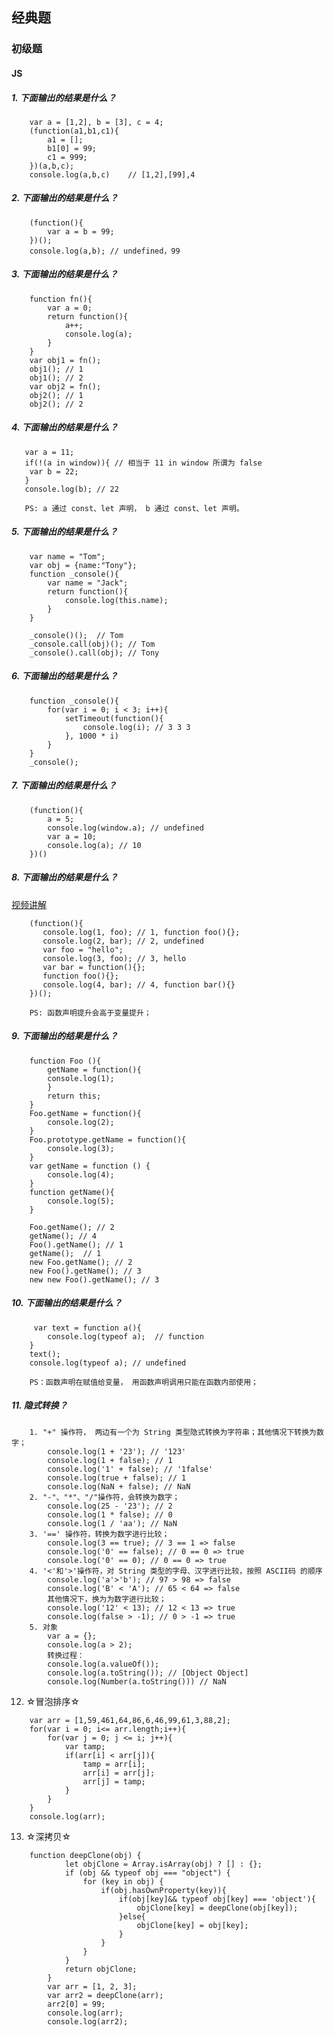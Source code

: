 ## 经典题
### 初级题
#### JS
##### 1. 下面输出的结果是什么？
```javascript{.line-numbers}
    var a = [1,2], b = [3], c = 4;
    (function(a1,b1,c1){
        a1 = []; 
        b1[0] = 99;
        c1 = 999;
    })(a,b,c);
    console.log(a,b,c)    // [1,2],[99],4 
```
##### 2. 下面输出的结果是什么？
```javascript{.line-numbers}
    (function(){
        var a = b = 99; 
    })();
    console.log(a,b); // undefined，99
```
##### 3. 下面输出的结果是什么？
```javascript{.line-numbers}
    function fn(){
        var a = 0;
        return function(){
            a++;
            console.log(a);
        }
    }
    var obj1 = fn();
    obj1(); // 1  
    obj1(); // 2
    var obj2 = fn();
    obj2(); // 1
    obj2(); // 2
```
##### 4. 下面输出的结果是什么？
```javascript{.line-numbers}
   var a = 11;
   if(!(a in window)){ // 相当于 11 in window 所谓为 false
    var b = 22;
   }
   console.log(b); // 22

   PS: a 通过 const、let 声明， b 通过 const、let 声明。
```
##### 5. 下面输出的结果是什么？
```javascript{.line-numbers}
    var name = "Tom";
    var obj = {name:"Tony"};
    function _console(){
        var name = "Jack";
        return function(){
            console.log(this.name);
        }
    }

    _console()();  // Tom
    _console.call(obj)(); // Tom
    _console().call(obj); // Tony
```
##### 6. 下面输出的结果是什么？
```javascript{.line-numbers}
    function _console(){
        for(var i = 0; i < 3; i++){
            setTimeout(function(){
                console.log(i); // 3 3 3
            }, 1000 * i)
        }
    }
    _console();
```
##### 7. 下面输出的结果是什么？
```javascript{.line-numbers}
    (function(){
        a = 5; 
        console.log(window.a); // undefined
        var a = 10;
        console.log(a); // 10
    })()
```
##### 8. 下面输出的结果是什么？
[视频讲解](https://www.bilibili.com/video/BV1uQ4y1S7zD/?spm_id_from=333.788&vd_source=4981afded50f6235af23a2ebab4a6da8)
```javascript{.line-numbers}
    (function(){
       console.log(1, foo); // 1, function foo(){};
       console.log(2, bar); // 2, undefined
       var foo = "hello";
       console.log(3, foo); // 3, hello
       var bar = function(){};
       function foo(){};
       console.log(4, bar); // 4, function bar(){}
    })();
    
    PS: 函数声明提升会高于变量提升；
```
##### 9. 下面输出的结果是什么？
```javascript{.line-numbers}
    function Foo (){
        getName = function(){
        console.log(1);
        }
        return this;
    }
    Foo.getName = function(){
        console.log(2);
    }
    Foo.prototype.getName = function(){
        console.log(3);
    } 
    var getName = function () {
        console.log(4);
    }
    function getName(){
        console.log(5);
    } 
       
    Foo.getName(); // 2
    getName(); // 4
    Foo().getName(); // 1
    getName();  // 1
    new Foo.getName(); // 2
    new Foo().getName(); // 3 
    new new Foo().getName(); // 3
```
##### 10. 下面输出的结果是什么？
```javascript{.line-numbers}
     var text = function a(){
        console.log(typeof a);  // function
    }
    text();
    console.log(typeof a); // undefined

    PS：函数声明在赋值给变量， 用函数声明调用只能在函数内部使用；
```
##### 11. 隐式转换？
```javascript{.line-numbers}
    1. "+" 操作符， 两边有一个为 String 类型隐式转换为字符串；其他情况下转换为数字；
        console.log(1 + '23'); // '123'
        console.log(1 + false); // 1
        console.log('1' + false); // '1false'
        console.log(true + false); // 1
        console.log(NaN + false); // NaN
    2. "-"、"*"、"/"操作符，会转换为数字；
        console.log(25 - '23'); // 2
        console.log(1 * false); // 0
        console.log(1 / 'aa'); // NaN
    3. '==' 操作符，转换为数字进行比较；
        console.log(3 == true); // 3 == 1 => false
        console.log('0' == false); // 0 == 0 => true
        console.log('0' == 0); // 0 == 0 => true
    4. '<'和'>'操作符，对 String 类型的字母、汉字进行比较，按照 ASCII码 的顺序
        console.log('a'>'b'); // 97 > 98 => false
        console.log('B' < 'A'); // 65 < 64 => false  
        其他情况下，换为为数字进行比较；
        console.log('12' < 13); // 12 < 13 => true
        console.log(false > -1); // 0 > -1 => true
    5. 对象
        var a = {};
        console.log(a > 2);
        转换过程：
        console.log(a.valueOf());
        console.log(a.toString()); // [Object Object]
        console.log(Number(a.toString())) // NaN 
```

12. ☆冒泡排序☆
```javascript{.line-numbers}
    var arr = [1,59,461,64,86,6,46,99,61,3,88,2];
    for(var i = 0; i<= arr.length;i++){
        for(var j = 0; j <= i; j++){
            var tamp;
            if(arr[i] < arr[j]){
                tamp = arr[i];
                arr[i] = arr[j];
                arr[j] = tamp;
            }
        }
    }
    console.log(arr);
```
13. ☆深拷贝☆
```javascript{.line-numbers}
    function deepClone(obj) {
            let objClone = Array.isArray(obj) ? [] : {};
            if (obj && typeof obj === "object") {
                for (key in obj) {
                    if(obj.hasOwnProperty(key)){
                        if(obj[key]&& typeof obj[key] === 'object'){
                            objClone[key] = deepClone(obj[key]);
                        }else{
                            objClone[key] = obj[key];
                        }
                    }
                }
            }
            return objClone;
        }
        var arr = [1, 2, 3];
        var arr2 = deepClone(arr);
        arr2[0] = 99;
        console.log(arr);
        console.log(arr2);
```
